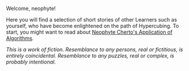 Welcome, neophyte!

Here you will find a selection of short stories of other Learners such as yourself, who have become enlightened on the path of Hypercubing. To start, you might want to read about [Neophyte Cherto's Application of Algorithms](algorithms.md).

_This is a work of fiction. Resemblance to any persons, real or fictitious, is entirely coincidental. Resemblance to any puzzles, real or complex, is probably intentional._
